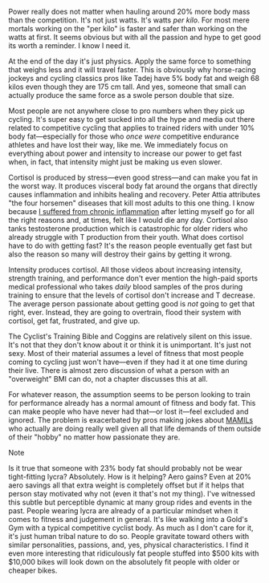 Power really does not matter when hauling around 20% more body mass than the competition. It's not just watts. It's watts *per kilo*. For most mere mortals working on the "per kilo" is faster and safer than working on the watts at first. It seems obvious but with all the passion and hype to get good its worth a reminder. I know I need it.

At the end of the day it's just physics. Apply the same force to something that weighs less and it will travel faster. This is obviously why horse-racing jockeys and cycling classics pros like Tadej have 5% body fat and weigh 68 kilos even though they are 175 cm tall. And yes, someone that small can actually produce the same force as a swole person double that size.

Most people are not anywhere close to pro numbers when they pick up cycling. It's super easy to get sucked into all the hype and media out there related to competitive cycling that applies to trained riders with under 10% body fat—especially for those who *once were* competitive endurance athletes and have lost their way, like me. We immediately focus on everything about power and intensity to increase our power to get fast when, in fact, that intensity might just be making us even slower.

Cortisol is produced by stress—even good stress—and can make you fat in the worst way. It produces visceral body fat around the organs that directly causes inflammation and inhibits healing and recovery. Peter Attia attributes "the four horsemen" diseases that kill most adults to this one thing. I know because [I suffered from chronic inflammation](Chronic%20inflammation%20cured.md) after letting myself go for all the right reasons and, at times, felt like I would die any day. Cortisol also tanks testosterone production which is catastrophic for older riders who already struggle with T production from their youth. What does cortisol have to do with getting fast? It's the reason people eventually get fast but also the reason so many will destroy their gains by getting it wrong.

Intensity produces cortisol. All those videos about increasing intensity, strength training, and performance don't ever mention the high-paid sports medical professional who takes *daily* blood samples of the pros during training to ensure that the levels of cortisol don't increase and T decrease. The average person passionate about getting good is *not* going to get that right, ever. Instead, they are going to overtrain, flood their system with cortisol, get fat, frustrated, and give up.

The Cyclist's Training Bible and Coggins are relatively silent on this issue. It's not that they don't know about it or think it is unimportant. It's just not sexy. Most of their material assumes a level of fitness that most people coming to cycling just won't have—even if they had it at one time during their live. There is almost zero discussion of what a person with an "overweight" BMI can do, not a chapter discusses this at all. 

For whatever reason, the assumption seems to be person looking to train for performance already has a normal amount of fitness and body fat. This can make people who have never had that—or lost it—feel excluded and ignored. The problem is exacerbated by pros making jokes about [MAMILs](MAMIL%20-%20Middle-Age%20Men%20In%20Lycra.md) who actually are doing really well given all that life demands of them outside of their "hobby" no matter how passionate they are. 

> [!NOTE]
>Is it true that someone with 23% body fat should probably not be wear tight-fitting lycra? Absolutely. How is it helping? Aero gains? Even at 20% aero savings all that extra weight is completely offset but if it helps that person stay motivated why not (even it that's not my thing). I've witnessed this subtle but perceptible dynamic at many group rides and events in the past. People wearing lycra are already of a particular mindset when it comes to fitness and judgement in general. It's like walking into a Gold's Gym with a typical competitive cyclist body. As much as I don't care for it, it's just human tribal nature to do so. People gravitate toward others with similar personalities, passions, and, yes, physical characteristics. I find it even more interesting that ridiculously fat people stuffed into $500 kits with $10,000 bikes will look down on the absolutely fit people with older or cheaper bikes.
